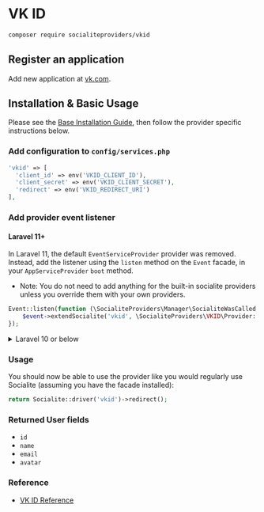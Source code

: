 # VK ID

```bash
composer require socialiteproviders/vkid
```

## Register an application 

Add new application at [vk.com](https://id.vk.com/about/business/go).

## Installation & Basic Usage

Please see the [Base Installation Guide](https://socialiteproviders.com/usage/), then follow the provider specific instructions below.

### Add configuration to `config/services.php`

```php
'vkid' => [
  'client_id' => env('VKID_CLIENT_ID'),
  'client_secret' => env('VKID_CLIENT_SECRET'),
  'redirect' => env('VKID_REDIRECT_URI')
],
```

### Add provider event listener

#### Laravel 11+

In Laravel 11, the default `EventServiceProvider` provider was removed. Instead, add the listener using the `listen` method on the `Event` facade, in your `AppServiceProvider` `boot` method.

* Note: You do not need to add anything for the built-in socialite providers unless you override them with your own providers.

```php
Event::listen(function (\SocialiteProviders\Manager\SocialiteWasCalled $event) {
    $event->extendSocialite('vkid', \SocialiteProviders\VKID\Provider::class);
});
```
<details>
<summary>
Laravel 10 or below
</summary>
Configure the package's listener to listen for `SocialiteWasCalled` events.

Add the event to your `listen[]` array in `app/Providers/EventServiceProvider`. See the [Base Installation Guide](https://socialiteproviders.com/usage/) for detailed instructions.

```php
protected $listen = [
    \SocialiteProviders\Manager\SocialiteWasCalled::class => [
        // ... other providers
        \SocialiteProviders\VKID\VKIDExtendSocialite::class.'@handle',
    ],
];
```
</details>

### Usage

You should now be able to use the provider like you would regularly use Socialite (assuming you have the facade installed):

```php
return Socialite::driver('vkid')->redirect();
```

### Returned User fields
- ``id``
- ``name``
- ``email``
- ``avatar``

### Reference

- [VK ID Reference](https://id.vk.com/about/business/go/docs/ru/vkid/latest/methods)
